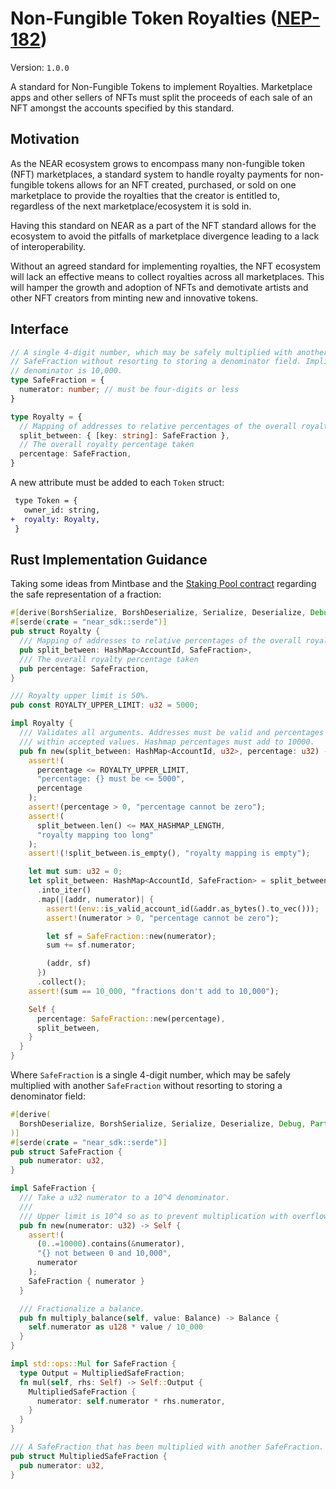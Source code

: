 # Non-Fungible Token Royalties ([NEP-182](https://github.com/near/NEPs/discussions/182))

Version: `1.0.0`

A standard for Non-Fungible Tokens to implement Royalties. Marketplace apps and other sellers of NFTs must split the proceeds of each sale of an NFT amongst the accounts specified by this standard.

## Motivation

As the NEAR ecosystem grows to encompass many non-fungible token (NFT) marketplaces, a standard system to handle royalty payments for non-fungible tokens allows for an NFT created, purchased, or sold on one marketplace to provide the royalties that the creator is entitled to, regardless of the next marketplace/ecosystem it is sold in.

Having this standard on NEAR as a part of the NFT standard  allows for the ecosystem to avoid the pitfalls of marketplace divergence leading to a lack of interoperability.

Without an agreed standard for implementing royalties, the NFT ecosystem will lack an effective means to collect royalties across all marketplaces. This will hamper the growth and adoption of NFTs and demotivate artists and other NFT creators from minting new and innovative tokens.


## Interface

```ts
// A single 4-digit number, which may be safely multiplied with another
// SafeFraction without resorting to storing a denominator field. Implicit
// denominator is 10,000.
type SafeFraction = {
  numerator: number; // must be four-digits or less
}

type Royalty = {
  // Mapping of addresses to relative percentages of the overall royalty percentage
  split_between: { [key: string]: SafeFraction },
  // The overall royalty percentage taken
  percentage: SafeFraction,
}
```
A new attribute must be added to each `Token` struct:

```diff
 type Token = {
   owner_id: string,
+  royalty: Royalty,
 }
```


## Rust Implementation Guidance

Taking some ideas from Mintbase and the [Staking Pool contract](https://github.com/near/core-contracts/blob/master/staking-pool) regarding the safe representation of a fraction:

```rust
#[derive(BorshSerialize, BorshDeserialize, Serialize, Deserialize, Debug, Clone, PartialEq)]
#[serde(crate = "near_sdk::serde")]
pub struct Royalty {
  /// Mapping of addresses to relative percentages of the overall royalty percentage
  pub split_between: HashMap<AccountId, SafeFraction>,
  /// The overall royalty percentage taken
  pub percentage: SafeFraction,
}

/// Royalty upper limit is 50%.
pub const ROYALTY_UPPER_LIMIT: u32 = 5000;

impl Royalty {
  /// Validates all arguments. Addresses must be valid and percentages must be
  /// within accepted values. Hashmap percentages must add to 10000.
  pub fn new(split_between: HashMap<AccountId, u32>, percentage: u32) -> Self {
    assert!(
      percentage <= ROYALTY_UPPER_LIMIT,
      "percentage: {} must be <= 5000",
      percentage
    );
    assert!(percentage > 0, "percentage cannot be zero");
    assert!(
      split_between.len() <= MAX_HASHMAP_LENGTH,
      "royalty mapping too long"
    );
    assert!(!split_between.is_empty(), "royalty mapping is empty");

    let mut sum: u32 = 0;
    let split_between: HashMap<AccountId, SafeFraction> = split_between
      .into_iter()
      .map(|(addr, numerator)| {
        assert!(env::is_valid_account_id(&addr.as_bytes().to_vec()));
        assert!(numerator > 0, "percentage cannot be zero");

        let sf = SafeFraction::new(numerator);
        sum += sf.numerator;

        (addr, sf)
      })
      .collect();
    assert!(sum == 10_000, "fractions don't add to 10,000");

    Self {
      percentage: SafeFraction::new(percentage),
      split_between,
    }
  }
}
```

Where `SafeFraction` is a single 4-digit number, which may be safely multiplied with another `SafeFraction` without resorting to storing a denominator field:

```rust
#[derive(
  BorshDeserialize, BorshSerialize, Serialize, Deserialize, Debug, PartialEq, Copy, Clone,
)]
#[serde(crate = "near_sdk::serde")]
pub struct SafeFraction {
  pub numerator: u32,
}

impl SafeFraction {
  /// Take a u32 numerator to a 10^4 denominator.
  ///
  /// Upper limit is 10^4 so as to prevent multiplication with overflow.
  pub fn new(numerator: u32) -> Self {
    assert!(
      (0..=10000).contains(&numerator),
      "{} not between 0 and 10,000",
      numerator
    );
    SafeFraction { numerator }
  }

  /// Fractionalize a balance.
  pub fn multiply_balance(self, value: Balance) -> Balance {
    self.numerator as u128 * value / 10_000
  }
}

impl std::ops::Mul for SafeFraction {
  type Output = MultipliedSafeFraction;
  fn mul(self, rhs: Self) -> Self::Output {
    MultipliedSafeFraction {
      numerator: self.numerator * rhs.numerator,
    }
  }
}

/// A SafeFraction that has been multiplied with another SafeFraction. Denominator is 10^8.
pub struct MultipliedSafeFraction {
  pub numerator: u32,
}
```
